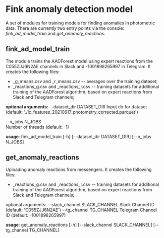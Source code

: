 # Fink anomaly detection model
A set of modules for training models for finding anomalies in photometric data. There are currently two entry points via the console: _fink_ad_model_train_ and _get_anomaly_reactions_.

##  fink_ad_model_train

The module trains the AADForest model using expert reactions from the C055ZJJ6N2AE channels in Slack and -1001898265997 in Telegram. It creates the following files:
- _g_means.csv and _r_means.csv -- averages over the training dataset;
- _reactions_g.csv and _reactions_r.csv -- training datasets for additional training of the AADForest algorithm, based on expert reactions from Slack and Telegram channels;

**optional arguments:**
  --dataset_dir DATASET_DIR
                        Input dir for dataset (default: './lc_features_20210617_photometry_corrected.parquet')
						
  --n_jobs N_JOBS       
						Number of threads (default: -1)


**usage**: fink_ad_model_train [-h] [--dataset_dir DATASET_DIR] [--n_jobs N_JOBS]


## get_anomaly_reactions



Uploading anomaly reactions from messengers. It creates the following files:
- _reactions_g.csv and _reactions_r.csv -- training datasets for additional training of the AADForest algorithm, based on expert reactions from Slack and Telegram channels;



optional arguments:
  --slack_channel SLACK_CHANNEL
                        Slack Channel ID (default: 'C055ZJJ6N2AE')
  --tg_channel TG_CHANNEL
                        Telegram Channel ID (default: -1001898265997)

**usage**: get_anomaly_reactions [-h] [--slack_channel SLACK_CHANNEL]
                             [--tg_channel TG_CHANNEL]